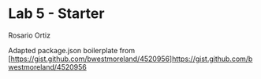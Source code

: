 # Lab 5 - Starter
Rosario Ortiz

Adapted package.json boilerplate from [https://gist.github.com/bwestmoreland/4520956]https://gist.github.com/bwestmoreland/4520956
